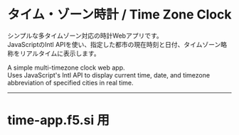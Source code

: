 # タイム・ゾーン時計 / Time Zone Clock

シンプルな多タイムゾーン対応の時計Webアプリです。  
JavaScriptのIntl APIを使い、指定した都市の現在時刻と日付、タイムゾーン略称をリアルタイムに表示します。

A simple multi-timezone clock web app.  
Uses JavaScript's Intl API to display current time, date, and timezone abbreviation of specified cities in real time.

---

# time-app.f5.si 用
